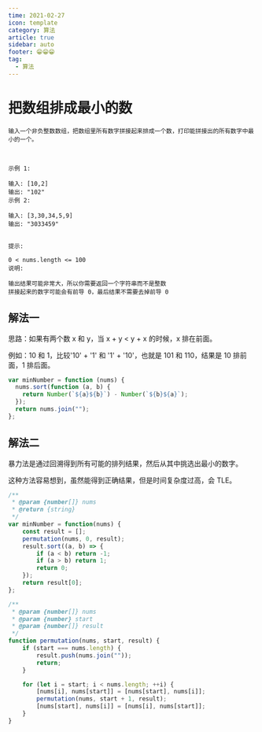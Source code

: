 ```yaml
---
time: 2021-02-27
icon: template
category: 算法
article: true
sidebar: auto
footer: 😁😁😁
tag:
  - 算法
---
```


# 把数组排成最小的数

```
输入一个非负整数数组，把数组里所有数字拼接起来排成一个数，打印能拼接出的所有数字中最小的一个。

 

示例 1:

输入: [10,2]
输出: "102"
示例 2:

输入: [3,30,34,5,9]
输出: "3033459"
 

提示:

0 < nums.length <= 100
说明:

输出结果可能非常大，所以你需要返回一个字符串而不是整数
拼接起来的数字可能会有前导 0，最后结果不需要去掉前导 0
```

## 解法一

思路：如果有两个数 x 和 y，当 x + y < y + x 的时候，x 排在前面。

例如：10 和 1，比较'10' + '1' 和 '1' + '10'，也就是 101 和 110，结果是 10 排前面，1 排后面。

```js
var minNumber = function (nums) {
  nums.sort(function (a, b) {
    return Number(`${a}${b}`) - Number(`${b}${a}`);
  });
  return nums.join("");
};
```


## 解法二

暴力法是通过回溯得到所有可能的排列结果，然后从其中挑选出最小的数字。

这种方法容易想到，虽然能得到正确结果，但是时间复杂度过高，会 TLE。

```js
/**
 * @param {number[]} nums
 * @return {string}
 */
var minNumber = function(nums) {
    const result = [];
    permutation(nums, 0, result);
    result.sort((a, b) => {
        if (a < b) return -1;
        if (a > b) return 1;
        return 0;
    });
    return result[0];
};

/**
 * @param {number[]} nums
 * @param {number} start
 * @param {number[]} result
 */
function permutation(nums, start, result) {
    if (start === nums.length) {
        result.push(nums.join(""));
        return;
    }

    for (let i = start; i < nums.length; ++i) {
        [nums[i], nums[start]] = [nums[start], nums[i]];
        permutation(nums, start + 1, result);
        [nums[start], nums[i]] = [nums[i], nums[start]];
    }
}
```